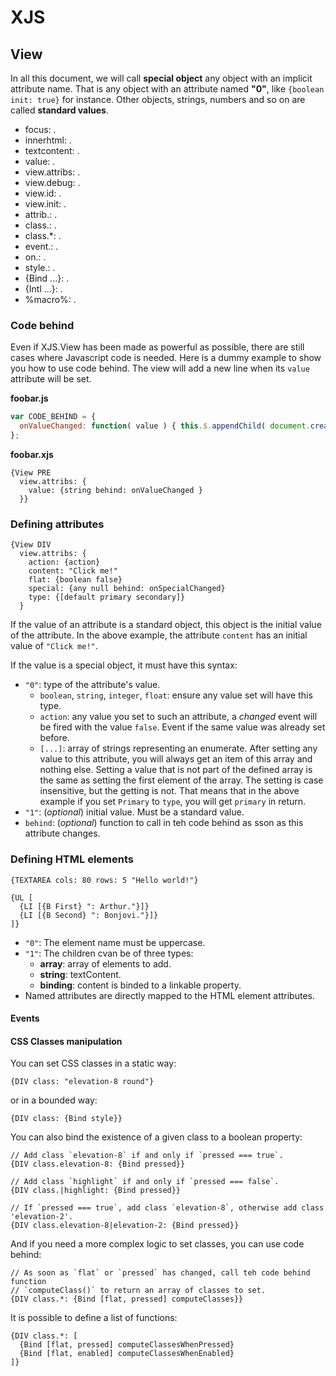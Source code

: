 # XJS
## View
In all this document, we will call __special object__ any object with an implicit attribute name.
That is any object with an attribute named __"0"__, like `{boolean init: true}` for instance.
Other objects, strings, numbers and so on are called __standard values__.

* focus: .
* innerhtml: .
* textcontent: .
* value: .
* view.attribs: .
* view.debug: .
* view.id: .
* view.init: .
* attrib.<names>: .
* class.<names>: .
* class.*: .
* event.<event-name>: .
* on.<attrib-name>: .
* style.<name>: .
* {Bind ...}: .
* {Intl ...}: .
* %macro%: .

### Code behind
Even if XJS.View has been made as powerful as possible, there are still cases where Javascript code is needed.
Here is a dummy example to show you how to use code behind. The view will add a new line when its `value` attribute will be set.

__foobar.js__
```js
var CODE_BEHIND = {
  onValueChanged: function( value ) { this.$.appendChild( document.createTextNode( value + "\n" ) ); }
};
```

__foobar.xjs__
```
{View PRE
  view.attribs: {
    value: {string behind: onValueChanged }
  }}
```


### Defining attributes
```
{View DIV
  view.attribs: {
    action: {action}
    content: "Click me!"
    flat: {boolean false}
    special: {any null behind: onSpecialChanged}
    type: {[default primary secondary]}
  }
```
If the value of an attribute is a standard object, this object is the initial value of the attribute.
In the above example, the attribute `content` has an initial value of `"Click me!"`.

If the value is a special object, it must have this syntax:
* `"0"`: type of the attribute's value.
    * `boolean`, `string`, `integer`, `float`: ensure any value set will have this type.
    * `action`: any value you set to such an attribute, a _changed_ event will be fired with the value `false`.
      Event if the same value was already set before.
    * `[...]`: array of strings representing an enumerate. After setting any value to this attribute, you will always get an item of this array and nothing else.
      Setting a value that is not part of the defined array is the same as setting the first element of the array.
      The setting is case insensitive, but the getting is not. That means that in the above example if you set `Primary` to `type`, you will get `primary` in return.
* `"1"`: (_optional_) initial value. Must be a standard value.
* `behind`: (_optional_) function to call in teh code behind as sson as this attribute changes.

### Defining HTML elements
```
{TEXTAREA cols: 80 rows: 5 "Hello world!"}
```

```
{UL [
  {LI [{B First} ": Arthur."}]}
  {LI [{B Second} ": Bonjovi."}]}
]}
```

* `"0"`: The element name must be uppercase.
* `"1"`: The children cvan be of three types:
    * __array__: array of elements to add.
    * __string__: textContent.
    * __binding__: content is binded to a linkable property.
* Named attributes are directly mapped to the HTML element attributes.

#### Events

#### CSS Classes manipulation
You can set CSS classes in a static way:
```
{DIV class: "elevation-8 round"}
```
or in a bounded way:
```
{DIV class: {Bind style}}
```

You can also bind the existence of a given class to a boolean property:
```
// Add class `elevation-8` if and only if `pressed === true`.
{DIV class.elevation-8: {Bind pressed}}
```
```
// Add class `highlight` if and only if `pressed === false`.
{DIV class.|highlight: {Bind pressed}}
```
```
// If `pressed === true`, add class `elevation-8`, otherwise add class 'elevation-2'.
{DIV class.elevation-8|elevation-2: {Bind pressed}}
```

And if you need a more complex logic to set classes, you can use code behind:
```
// As soon as `flat` or `pressed` has changed, call teh code behind function
// `computeClass()` to return an array of classes to set.
{DIV class.*: {Bind [flat, pressed] computeClasses}}
```

It is possible to define a list of functions:
```
{DIV class.*: [
  {Bind [flat, pressed] computeClassesWhenPressed}
  {Bind [flat, enabled] computeClassesWhenEnabled}
]}
```
